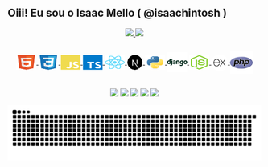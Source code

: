 ## Oiii! Eu sou o Isaac Mello ( @isaachintosh ) 
<div align="center">
  <a href="https://github.com/isaachintosh">
  
  <img height="180em" src="https://github-readme-stats.vercel.app/api?username=isaachintosh&show_icons=true&theme=vue-dark&include_all_commits=true&count_private=true"/>
  
  <img height="180em" src="https://github-readme-stats.vercel.app/api/top-langs/?username=isaachintosh&layout=compact&langs_count=7&theme=vue-dark"/>
</div>
<div align="center" style="display: inline_block; margin: 10px 10px;"><br>
  
  <img align="center" alt="isaachintosh-HTML" height="30" width="40" src="https://raw.githubusercontent.com/devicons/devicon/master/icons/html5/html5-original.svg">
  
  <img align="center" alt="isaachintosh-CSS" height="30" width="40" src="https://raw.githubusercontent.com/devicons/devicon/master/icons/css3/css3-original.svg">
  
  <img align="center" alt="isaachintosh-Js" height="30" width="40" src="https://raw.githubusercontent.com/devicons/devicon/master/icons/javascript/javascript-plain.svg">
  
  <img align="center" alt="isaachintosh-Ts" height="30" width="40" src="https://raw.githubusercontent.com/devicons/devicon/master/icons/typescript/typescript-plain.svg">
  
  <img align="center" alt="isaachintosh-React" height="30" width="40" src="https://raw.githubusercontent.com/devicons/devicon/master/icons/react/react-original.svg">
  
  <img align="center" alt="isaachintosh-Nextjs" height="30" width="30" src="https://raw.githubusercontent.com/devicons/devicon/master/icons/nextjs/nextjs-original.svg" style="background: white; border-radius:50%; border: 1px solid #fff;">
  
  <img align="center" alt="isaachintosh-Python" height="30" width="40" src="https://raw.githubusercontent.com/devicons/devicon/master/icons/python/python-original.svg">
  
  <img align="center" alt="isaachintosh-Django" height="40" width="40" src="https://raw.githubusercontent.com/devicons/devicon/master/icons/django/django-plain-wordmark.svg">
  
  <img align="center" alt="isaachintosh-Nodejs" height="30" width="40" src="https://raw.githubusercontent.com/devicons/devicon/master/icons/nodejs/nodejs-original.svg">
  
  <img align="center" alt="isaachintosh-Expressjs" height="25" width="25" src="https://raw.githubusercontent.com/devicons/devicon/master/icons/express/express-original.svg" style="background: white; border-radius:50%; border: 4px solid #fff;">
  
  <img align="center" alt="isaachintosh-Csharp" height="45" width="45" src="https://raw.githubusercontent.com/devicons/devicon/master/icons/php/php-original.svg">

</div>
  
  ##
 
<div align="center" style="margin-top:10px"> 
    <a href="https://www.youtube.com/channel/UC3amnKDGqv450J6IPGGOUsQ" target="_blank"><img src="https://img.shields.io/badge/YouTube-FF0000?style=for-the-badge&logo=youtube&logoColor=white" target="_blank"></a>
    <a href="https://www.instagram.com/isaac.millomann/" target="_blank"><img src="https://img.shields.io/badge/-Instagram-%23E4405F?style=for-the-badge&logo=instagram&logoColor=white" target="_blank"></a> 
    <a href = "mailto:isaac.tuning@gmail.com"><img src="https://img.shields.io/badge/-Gmail-%23333?style=for-the-badge&logo=gmail&logoColor=white" target="_blank"></a>
    <a href="https://www.linkedin.com/in/isaac-mello-5b700a130/" target="_blank"><img src="https://img.shields.io/badge/-LinkedIn-%230077B5?style=for-the-badge&logo=linkedin&logoColor=white" target="_blank"></a> 
    <a href="https://wa.me/5513991282248" target="_blank"><img src="	https://img.shields.io/badge/WhatsApp-25D366?style=for-the-badge&logo=whatsapp&logoColor=white" target="_blank"></a> 
 
  ![Snake animation](https://github.com/isaachintosh/isaachintosh/blob/output/github-contribution-grid-snake.svg)
 
</div>

